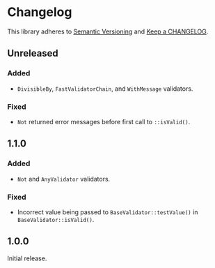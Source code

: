 # Changelog

This library adheres to [Semantic Versioning](https://semver.org/) and [Keep a CHANGELOG](https://keepachangelog.com/en/1.0.0/).

## Unreleased

### Added

- `DivisibleBy`, `FastValidatorChain`, and `WithMessage` validators.

### Fixed

- `Not` returned error messages before first call to `::isValid()`.

## 1.1.0

### Added

- `Not` and `AnyValidator` validators.

### Fixed

- Incorrect value being passed to `BaseValidator::testValue()` in `BaseValidator::isValid()`.

## 1.0.0

Initial release.
